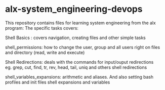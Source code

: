 # alx-system_engineering-devops

This repository contains files for learning system engineering from the alx program: The specific tasks covers:

Shell Basics :  covers navigation, creating files and other simple tasks

shell_permissions: how to change the user, group and all users right on files and directory (read, write and execute)

Shell Redirections: deals with the commands for input/ouput redirections eg. grep, cut, find, tr, rev, head, tail, uniq and others shell redirections

shell_variables_expansions: arithmetic and aliases. And also setting bash profiles and init files shell expansions and variables
